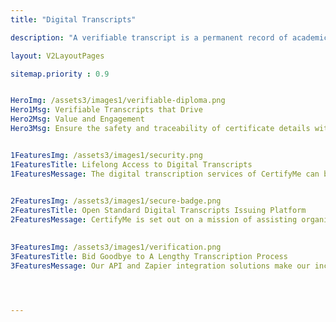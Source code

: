 ```yaml
---
title: "Digital Transcripts"

description: "A verifiable transcript is a permanent record of academic achievements. CertifyMe, users can create, issue, and manage verifiable transcripts with advanced bank-level security encryptions."

layout: V2LayoutPages

sitemap.priority : 0.9


HeroImg: /assets3/images1/verifiable-diploma.png
Hero1Msg: Verifiable Transcripts that Drive 
Hero2Msg: Value and Engagement
Hero3Msg: Ensure the safety and traceability of certificate details without the necessity of a third-party verification authoritative body. 


1FeaturesImg: /assets3/images1/security.png
1FeaturesTitle: Lifelong Access to Digital Transcripts
1FeaturesMessage: The digital transcription services of CertifyMe can be rightly claimed as a breakthrough as it has addressed the common problem of paper certificates:Misplacement.<br> The digital credentials and badges remain stored on the Quantum Ledger database. Candidates can access the certificates anytime and from anywhere.

                  
2FeaturesImg: /assets3/images1/secure-badge.png
2FeaturesTitle: Open Standard Digital Transcripts Issuing Platform
2FeaturesMessage: CertifyMe is set out on a mission of assisting organizations, training, and educational institutions to constitute the best industry practices. We have simplified the certification process by allowing you to create and issue certificates in a minimal timeframe.<br> The easy-to-design and easy-to-manage verifiable transcripts maximize your brand value, course efficiency, and candidates’ confidence. The instantly shareable digital transcripts take your business reputation up a notch.  

                  
3FeaturesImg: /assets3/images1/verification.png
3FeaturesTitle: Bid Goodbye to A Lengthy Transcription Process
3FeaturesMessage: Our API and Zapier integration solutions make our incorporation process straightforward. Simply integrate us into your traditional credentialing process to get the best of both worlds:smart and dynamic digital transcripts with an easy downloading and sharing process.<br> Making changes to verifiable documents becomes a matter of a split second. Quick application for correction and instant editing make certificate management quick and easy. Exhibit the hard work your students have put forward by collaborating with our credentialing platform.<br> CertifyMe securely enables enterprises to scale global credentialing programs for data protection and security. Get in touch with us!




---
```

